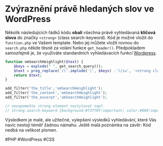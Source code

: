 # Zvýraznění právě hledaných slov ve WordPress

Několik následujících řádků kódu **obalí** všechna právě vyhledávaná **klíčová slova** do značky `<strong>` (class search-keyword). Kód je možné vložit do `function.php` ve Vašem template. Nebo jej můžete vložit rovnou do `search.php` někde těsně za volání funkce `get_header()`. Předpokladem samozřejmě je, že využíváte standardních vyhledávacích funkcí [Wordpress](http://codex.wordpress.org/Function_Reference/get_search_form).

```php 
function omSearchHeighlight($text) {
    $keys = explode(" ", get_search_query());
    $text = preg_replace('/('.implode('|', $keys) .')/iu', '<strong class="search-keyword">\0</strong>', $text);
    return $text;
}

add_filter('the_title','omSearchHeighlight');
add_filter('the_content','omSearchHeighlight');
add_filter('the_excerpt','omSearchHeighlight');

// nezapomeňte strong element nastylovat např.
// strong.search-keyword {background:#f3ff0f!important; color:#000!important;}
```

 Výsledkem je malé, ale užitečné, vylepšení výsledků vyhledávání, které Vás navíc nestojí téměř žádnou námahu. Ještě malá poznámka na závěr: Kód nedbá na velikost písmen.

#PHP #WordPress #CSS